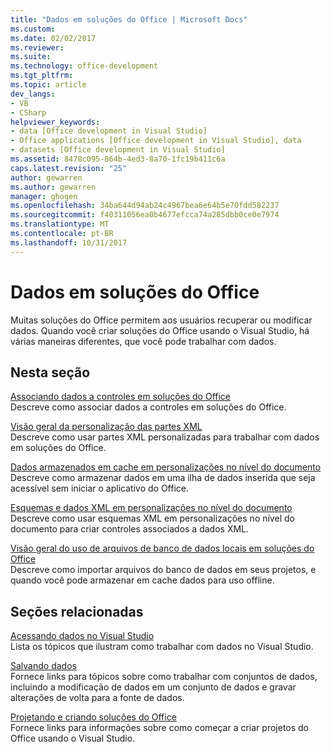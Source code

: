 ```yaml
---
title: "Dados em soluções do Office | Microsoft Docs"
ms.custom: 
ms.date: 02/02/2017
ms.reviewer: 
ms.suite: 
ms.technology: office-development
ms.tgt_pltfrm: 
ms.topic: article
dev_langs:
- VB
- CSharp
helpviewer_keywords:
- data [Office development in Visual Studio]
- Office applications [Office development in Visual Studio], data
- datasets [Office development in Visual Studio]
ms.assetid: 8478c095-864b-4ed3-8a70-1fc19b411c6a
caps.latest.revision: "25"
author: gewarren
ms.author: gewarren
manager: ghogen
ms.openlocfilehash: 34ba644d94ab24c4967bea6e64b5e70fdd582237
ms.sourcegitcommit: f40311056ea0b4677efcca74a285dbb0ce0e7974
ms.translationtype: MT
ms.contentlocale: pt-BR
ms.lasthandoff: 10/31/2017
---
```

# <a name="data-in-office-solutions"></a>Dados em soluções do Office
  Muitas soluções do Office permitem aos usuários recuperar ou modificar dados. Quando você criar soluções do Office usando o Visual Studio, há várias maneiras diferentes, que você pode trabalhar com dados.  
  
## <a name="in-this-section"></a>Nesta seção  
 [Associando dados a controles em soluções do Office](../vsto/binding-data-to-controls-in-office-solutions.md)  
 Descreve como associar dados a controles em soluções do Office.  
  
 [Visão geral da personalização das partes XML](../vsto/custom-xml-parts-overview.md)  
 Descreve como usar partes XML personalizadas para trabalhar com dados em soluções do Office.  
  
 [Dados armazenados em cache em personalizações no nível do documento](../vsto/cached-data-in-document-level-customizations.md)  
 Descreve como armazenar dados em uma ilha de dados inserida que seja acessível sem iniciar o aplicativo do Office.  
  
 [Esquemas e dados XML em personalizações no nível do documento](../vsto/xml-schemas-and-data-in-document-level-customizations.md)  
 Descreve como usar esquemas XML em personalizações no nível do documento para criar controles associados a dados XML.  
  
 [Visão geral do uso de arquivos de banco de dados locais em soluções do Office](../vsto/using-local-database-files-in-office-solutions-overview.md)  
 Descreve como importar arquivos do banco de dados em seus projetos, e quando você pode armazenar em cache dados para uso offline.  
  
## <a name="related-sections"></a>Seções relacionadas  
 [Acessando dados no Visual Studio](/visualstudio/data-tools/accessing-data-in-visual-studio)  
 Lista os tópicos que ilustram como trabalhar com dados no Visual Studio.  
  
 [Salvando dados](/visualstudio/data-tools/saving-data)  
 Fornece links para tópicos sobre como trabalhar com conjuntos de dados, incluindo a modificação de dados em um conjunto de dados e gravar alterações de volta para a fonte de dados.  
  
 [Projetando e criando soluções do Office](../vsto/designing-and-creating-office-solutions.md)  
 Fornece links para informações sobre como começar a criar projetos do Office usando o Visual Studio.  
  
  